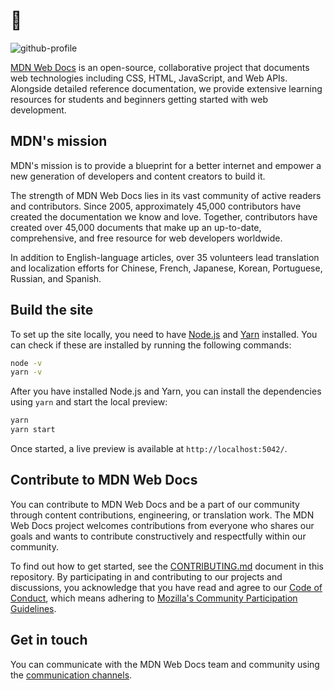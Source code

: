 # 🤗 

![github-profile](https://user-images.githubusercontent.com/10350960/166113119-629295f6-c282-42c9-9379-af2de5ad4338.png)

[MDN Web Docs][] is an open-source, collaborative project that documents web technologies including CSS, HTML, JavaScript, and Web APIs.
Alongside detailed reference documentation, we provide extensive learning resources for students and beginners getting started with web development.

## MDN's mission

MDN's mission is to provide a blueprint for a better internet and empower a new generation of developers and content creators to build it.

The strength of MDN Web Docs lies in its vast community of active readers and contributors.
Since 2005, approximately 45,000 contributors have created the documentation we know and love.
Together, contributors have created over 45,000 documents that make up an up-to-date, comprehensive, and free resource for web developers worldwide.

In addition to English-language articles, over 35 volunteers lead translation and localization efforts for Chinese, French, Japanese, Korean, Portuguese, Russian, and Spanish.

## Build the site

To set up the site locally, you need to have [Node.js](https://nodejs.org/) and [Yarn](https://yarnpkg.com/) installed.
You can check if these are installed by running the following commands:

```bash
node -v
yarn -v
```

After you have installed Node.js and Yarn, you can install the dependencies using `yarn` and start the local preview:

```bash
yarn
yarn start
```

Once started, a live preview is available at `http://localhost:5042/`.

## Contribute to MDN Web Docs

You can contribute to MDN Web Docs and be a part of our community through content contributions, engineering, or translation work.
The MDN Web Docs project welcomes contributions from everyone who shares our goals and wants to contribute constructively and respectfully within our community.

To find out how to get started, see the [CONTRIBUTING.md](CONTRIBUTING.md) document in this repository.
By participating in and contributing to our projects and discussions, you acknowledge that you have read and agree to our [Code of Conduct](CODE_OF_CONDUCT.md), which means adhering to [Mozilla's Community Participation Guidelines](https://www.mozilla.org/en-US/about/governance/policies/participation/).

## Get in touch

You can communicate with the MDN Web Docs team and community using the [communication channels][].

[communication channels]: https://developer.mozilla.org/en-US/docs/MDN/Community/Communication_channels
[MDN Web Docs]: https://developer.mozilla.org/
